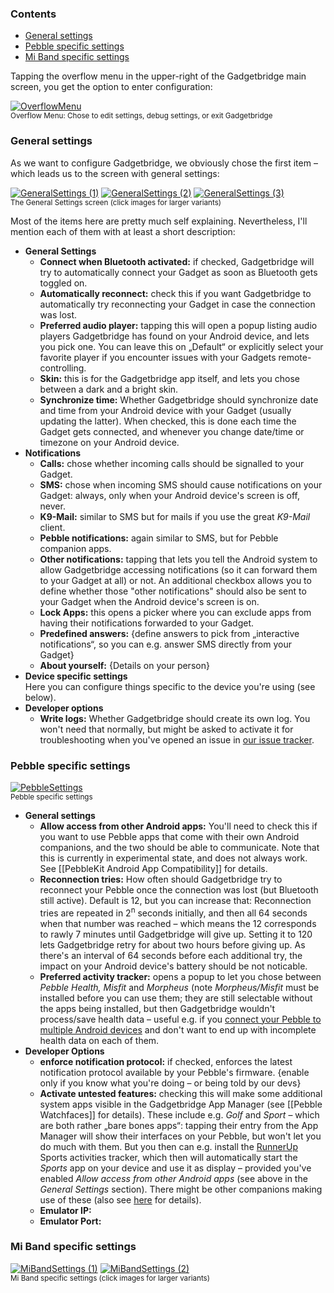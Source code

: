 ### Contents
* [General settings](#general-settings)
* [Pebble specific settings](#pebble-specific-settings)
* [Mi Band specific settings](#mi-band-specific-settings)

Tapping the overflow menu in the upper-right of the Gadgetbridge main screen, you get the option to enter configuration:

[![OverflowMenu](http://i.imgur.com/Y4F516Fm.png)](http://i.imgur.com/Y4F516F.png)  
<sup>Overflow Menu: Chose to edit settings, debug settings, or exit Gadgetbridge</sup>

### General settings
As we want to configure Gadgetbridge, we obviously chose the first item – which leads us to the screen with general settings:

[![GeneralSettings (1)](http://i.imgur.com/PgXDB72m.png)](http://i.imgur.com/PgXDB72.png) [![GeneralSettings (2)](http://i.imgur.com/2h0Qabsm.png)](http://i.imgur.com/2h0Qabs.png) [![GeneralSettings (3)](http://i.imgur.com/432CvREm.png)](http://i.imgur.com/432CvRE.png)  
<sup>The General Settings screen (click images for larger variants)</sup>

Most of the items here are pretty much self explaining. Nevertheless, I'll mention each of them with at least a short description:

* **General Settings**
  * **Connect when Bluetooth activated:** if checked, Gadgetbridge will try to automatically connect your Gadget as soon as Bluetooth gets toggled on.
  * **Automatically reconnect:** check this if you want Gadgetbridge to automatically try reconnecting your Gadget in case the connection was lost.
  * **Preferred audio player:** tapping this will open a popup listing audio players Gadgetbridge has found on your Android device, and lets you pick one. You can leave this on „Default“ or explicitly select your favorite player if you encounter issues with your Gadgets remote-controlling.
  * **Skin:** this is for the Gadgetbridge app itself, and lets you chose between a dark and a bright skin.
  * **Synchronize time:** Whether Gadgetbridge should synchronize date and time from your Android device with your Gadget (usually updating the latter). When checked, this is done each time the Gadget gets connected, and whenever you change date/time or timezone on your Android device.
* **Notifications**
  * **Calls:** chose whether incoming calls should be signalled to your Gadget.
  * **SMS:** chose when incoming SMS should cause notifications on your Gadget: always, only when your Android device's screen is off, never.
  * **K9-Mail:** similar to SMS but for mails if you use the great *K9-Mail* client.
  * **Pebble notifications:** again similar to SMS, but for Pebble companion apps.
  * **Other notifications:** tapping that lets you tell the Android system to allow Gadgetbridge accessing notifications (so it can forward them to your Gadget at all) or not. An additional checkbox allows you to define whether those "other notifications" should also be sent to your Gadget when the Android device's screen is on.
  * **Lock Apps:** this opens a picker where you can exclude apps from having their notifications forwarded to your Gadget.
  * **Predefined answers:** {define answers to pick from „interactive notifications“, so you can e.g. answer SMS directly from your Gadget}
  * **About yourself:** {Details on your person}
* **Device specific settings**  
  Here you can configure things specific to the device you're using (see below).
* **Developer options**
  * **Write logs:** Whether Gadgetbridge should create its own log. You won't need that normally, but might be asked to activate it for troubleshooting when you've opened an issue in [our issue tracker](/Freeyourgadget/Gadgetbridge/issues).


### Pebble specific settings
[![PebbleSettings](http://i.imgur.com/0npwl5zm.png)](http://i.imgur.com/0npwl5z.png)  
<sup>Pebble specific settings</sup>

* **General settings**
  * **Allow access from other Android apps:** You'll need to check this if you want to use Pebble apps that come with their own Android companions, and the two should be able to communicate. Note that this is currently in experimental state, and does not always work. See [[PebbleKit Android App Compatibility]] for details.
  * **Reconnection tries:** How often should Gadgetbridge try to reconnect your Pebble once the connection was lost (but Bluetooth still active). Default is 12, but you can increase that: Reconnection tries are repeated in 2<sup>n</sup> seconds initially, and then all 64 seconds when that number was reached – which means the 12 corresponds to rawly 7 minutes until Gadgetbridge will give up. Setting it to 120 lets Gadgetbridge retry for about two hours before giving up. As there's an interval of 64 seconds before each additional try, the impact on your Android device's battery should be not noticable.
  * **Preferred activity tracker:** opens a popup to let you chose between *Pebble Health,* *Misfit* and *Morpheus* (note *Morpheus/Misfit* must be installed before you can use them; they are still selectable without the apps being installed, but then Gadgetbridge wouldn't process/save health data – useful e.g. if you [connect your Pebble to multiple Android devices](https://github.com/Freeyourgadget/Gadgetbridge/issues/322#issuecomment-223765820) and don't want to end up with incomplete health data on each of them.
* **Developer Options**
  * **enforce notification protocol:** if checked, enforces the latest notification protocol available by your Pebble's firmware. {enable only if you know what you're doing – or being told by our devs}
  * **Activate untested features:** checking this will make some additional system apps visible in the Gadgetbridge App Manager (see [[Pebble Watchfaces]] for details). These include e.g. *Golf* and *Sport* – which are both rather „bare bones apps“: tapping their entry from the App Manager will show their interfaces on your Pebble, but won't let you do much with them. But you then can e.g. install the [RunnerUp](https://f-droid.org/repository/browse/?fdfilter=runnerup&fdid=org.runnerup) Sports activities tracker, which then will automatically start the *Sports* app on your device and use it as display – provided you've enabled *Allow access from other Android apps* (see above in the *General Settings* section). There might be other companions making use of these (also see [here](https://github.com/Freeyourgadget/Gadgetbridge/issues/322#issuecomment-223714965) for details).
  * **Emulator IP:**
  * **Emulator Port:**

### Mi Band specific settings
[![MiBandSettings (1)](http://i.imgur.com/JB6lk0km.png)](http://i.imgur.com/JB6lk0k.png) [![MiBandSettings (2)](http://i.imgur.com/xM5nPFJm.png)](http://i.imgur.com/xM5nPFJ.png)  
<sup>Mi Band specific settings (click images for larger variants)</sup>